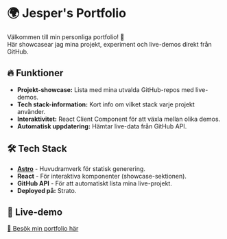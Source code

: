 # 🌍 Jesper's Portfolio

Välkommen till min personliga portfolio! 🚀  
Här showcasear jag mina projekt, experiment och live-demos direkt från GitHub.  

## 🔥 Funktioner
- **Projekt-showcase:** Lista med mina utvalda GitHub-repos med live-demos.
- **Tech stack-information:** Kort info om vilket stack varje projekt använder.
- **Interaktivitet:** React Client Component för att växla mellan olika demos.
- **Automatisk uppdatering:** Hämtar live-data från GitHub API.

## 🛠️ Tech Stack
- **[Astro](https://astro.build/)** - Huvudramverk för statisk generering.
- **React** - För interaktiva komponenter (showcase-sektionen).
- **GitHub API** - För att automatiskt lista mina live-projekt.
- **Deployed på:** Strato.

## 🚀 Live-demo
[🔗 Besök min portfolio här](https://jespermisiorny.dev)

